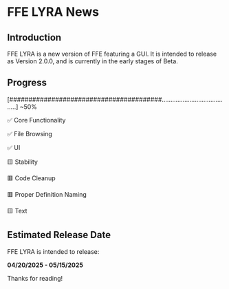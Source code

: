 # FFE LYRA News

## Introduction

FFE LYRA is a new version of FFE featuring a GUI. It is intended to release as Version 2.0.0,
and is currently in the early stages of Beta.

## Progress

[########################################........................................] ~50%

✅ Core Functionality

✅ File Browsing

✅ UI

🟨 Stability

🟥 Code Cleanup

🟥 Proper Definition Naming

🟨 Text

## Estimated Release Date

FFE LYRA is intended to release:

**04/20/2025 - 05/15/2025**

Thanks for reading!
